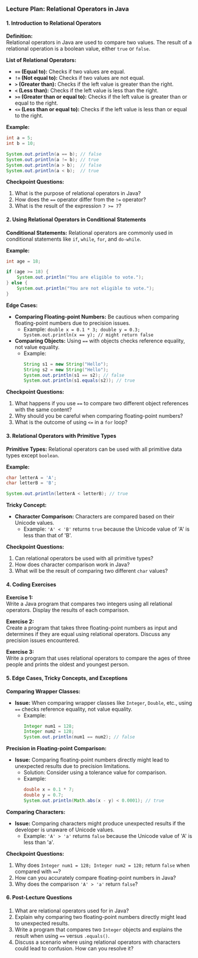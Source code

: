 ### **Lecture Plan: Relational Operators in Java**

#### **1. Introduction to Relational Operators**

**Definition:**  
Relational operators in Java are used to compare two values. The result of a relational operation is a boolean value, either `true` or `false`.

**List of Relational Operators:**
- **`==` (Equal to):** Checks if two values are equal.
- **`!=` (Not equal to):** Checks if two values are not equal.
- **`>` (Greater than):** Checks if the left value is greater than the right.
- **`<` (Less than):** Checks if the left value is less than the right.
- **`>=` (Greater than or equal to):** Checks if the left value is greater than or equal to the right.
- **`<=` (Less than or equal to):** Checks if the left value is less than or equal to the right.

**Example:**
```java
int a = 5;
int b = 10;

System.out.println(a == b); // false
System.out.println(a != b); // true
System.out.println(a > b);  // false
System.out.println(a < b);  // true
```

**Checkpoint Questions:**
1. What is the purpose of relational operators in Java?
2. How does the `==` operator differ from the `!=` operator?
3. What is the result of the expression `7 >= 7`?

#### **2. Using Relational Operators in Conditional Statements**

**Conditional Statements:**
Relational operators are commonly used in conditional statements like `if`, `while`, `for`, and `do-while`.

**Example:**
```java
int age = 18;

if (age >= 18) {
    System.out.println("You are eligible to vote.");
} else {
    System.out.println("You are not eligible to vote.");
}
```

**Edge Cases:**
- **Comparing Floating-point Numbers:** Be cautious when comparing floating-point numbers due to precision issues.
  - Example: `double x = 0.1 * 3; double y = 0.3; System.out.println(x == y); // might return false`
- **Comparing Objects:** Using `==` with objects checks reference equality, not value equality.
  - Example:
    ```java
    String s1 = new String("Hello");
    String s2 = new String("Hello");
    System.out.println(s1 == s2); // false
    System.out.println(s1.equals(s2)); // true
    ```

**Checkpoint Questions:**
1. What happens if you use `==` to compare two different object references with the same content?
2. Why should you be careful when comparing floating-point numbers?
3. What is the outcome of using `<=` in a `for` loop?

#### **3. Relational Operators with Primitive Types**

**Primitive Types:**
Relational operators can be used with all primitive data types except `boolean`.

**Example:**
```java
char letterA = 'A';
char letterB = 'B';

System.out.println(letterA < letterB); // true
```

**Tricky Concept:**
- **Character Comparison:** Characters are compared based on their Unicode values.
  - Example: `'A' < 'B'` returns `true` because the Unicode value of 'A' is less than that of 'B'.

**Checkpoint Questions:**
1. Can relational operators be used with all primitive types?
2. How does character comparison work in Java?
3. What will be the result of comparing two different `char` values?

#### **4. Coding Exercises**

**Exercise 1:**  
Write a Java program that compares two integers using all relational operators. Display the results of each comparison.

**Exercise 2:**  
Create a program that takes three floating-point numbers as input and determines if they are equal using relational operators. Discuss any precision issues encountered.

**Exercise 3:**  
Write a program that uses relational operators to compare the ages of three people and prints the oldest and youngest person.

#### **5. Edge Cases, Tricky Concepts, and Exceptions**

**Comparing Wrapper Classes:**
- **Issue:** When comparing wrapper classes like `Integer`, `Double`, etc., using `==` checks reference equality, not value equality.
  - Example:
    ```java
    Integer num1 = 128;
    Integer num2 = 128;
    System.out.println(num1 == num2); // false
    ```

**Precision in Floating-point Comparison:**
- **Issue:** Comparing floating-point numbers directly might lead to unexpected results due to precision limitations.
  - Solution: Consider using a tolerance value for comparison.
  - Example:
    ```java
    double x = 0.1 * 7;
    double y = 0.7;
    System.out.println(Math.abs(x - y) < 0.0001); // true
    ```

**Comparing Characters:**
- **Issue:** Comparing characters might produce unexpected results if the developer is unaware of Unicode values.
  - Example: `'A' > 'a'` returns `false` because the Unicode value of 'A' is less than 'a'.

**Checkpoint Questions:**
1. Why does `Integer num1 = 128; Integer num2 = 128;` return `false` when compared with `==`?
2. How can you accurately compare floating-point numbers in Java?
3. Why does the comparison `'A' > 'a'` return `false`?

#### **6. Post-Lecture Questions**

1. What are relational operators used for in Java?
2. Explain why comparing two floating-point numbers directly might lead to unexpected results.
3. Write a program that compares two `Integer` objects and explains the result when using `==` versus `.equals()`.
4. Discuss a scenario where using relational operators with characters could lead to confusion. How can you resolve it?

